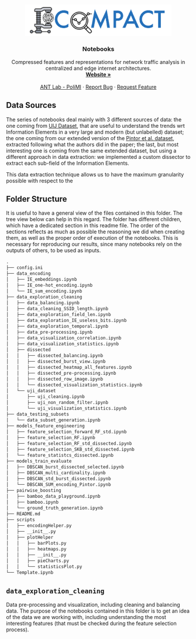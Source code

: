 <br />
<div align="center">
  <a href="https://github.com/GiovanniBaccichet/COMPACT">
    <img src="../images/compact_logo.png" alt="Logo" width="400">
  </a>

<h3 align="center">Notebooks</h3>

  <p align="center">
    Compressed features and representations for network traffic analysis in centralized and edge internet architectures.
    <br />
    <a href="https://compact-prin.github.io/"><strong>Website »</strong></a>
    <br />
    <br />
    <a href="https://antlab.deib.polimi.it/">ANT Lab - PoliMI</a>
    ·
    <a href="https://github.com/GiovanniBaccichet/COMPACT/issues">Report Bug</a>
    ·
    <a href="https://github.com/GiovanniBaccichet/COMPACT/issues">Request Feature</a>
  </p>
</div>

</details>

## Data Sources

The series of notebooks deal mainly with 3 different sources of data: the one coming from [UIJ Dataset](https://zenodo.org/records/7801798), that are useful to understand the trends wrt Information Elements in a very large and modern (but unlabelled) dataset; the one coming from our extended version of the [Pintor et al. dataset](https://www.sciencedirect.com/science/article/abs/pii/S1389128622000196), extracted following what the authors did in the paper; the last, but most interesting one is coming from the same extended dataset, but using a different approach in data extraction: we implemented a custom dissector to extract each sub-field of the Information Elements.

This data extraction technique allows us to have the maximum granularity possible with respect to the 

## Folder Structure

It is useful to have a general view of the files contained in this folder. The tree view below can help in this regard. The folder has different children, which have a dedicated section in this readme file. The order of the sections reflects as much as possible the reasoning we did when creating them, as well as the proper order of execution of the notebooks. This is necessary for reproducing our results, since many notebooks rely on the outputs of others, to be used as inputs.

```
.
├── config.ini
├── data_encoding
│   ├── IE_embeddings.ipynb
│   ├── IE_one-hot_encoding.ipynb
│   └── IE_sum_encoding.ipynb
├── data_exploration_cleaning
│   ├── data_balancing.ipynb
│   ├── data_cleaning_SSID_length.ipynb
│   ├── data_exploration_field_len.ipynb
│   ├── data_exploration_IE_useless_bits.ipynb
│   ├── data_exploration_temporal.ipynb
│   ├── data_pre-processing.ipynb
│   ├── data_visualization_correlation.ipynb
│   ├── data_visualization_statistics.ipynb
│   ├── dissected
│   │   ├── dissected_balancing.ipynb
│   │   ├── dissected_burst_view.ipynb
│   │   ├── dissected_heatmap_all_features.ipynb
│   │   ├── dissected_pre-processing.ipynb
│   │   ├── dissected_row_image.ipynb
│   │   └── dissected_visualization_statistics.ipynb
│   └── uji_dataset
│       ├── uji_cleaning.ipynb
│       ├── uji_non_random_filter.ipynb
│       └── uji_visualization_statistics.ipynb
├── data_testing_subsets
│   └── data_subset_generation.ipynb
├── models_feature_engineering
│   ├── feature_selection_forward_RF_std.ipynb
│   ├── feature_selection_RF.ipynb
│   ├── feature_selection_RF_std_dissected.ipynb
│   ├── feature_selection_SKB_std_dissected.ipynb
│   └── feature_statistcs_dissected.ipynb
├── models_train_evaluate
│   ├── DBSCAN_burst_dissected_selected.ipynb
│   ├── DBSCAN_multi_cardinality.ipynb
│   ├── DBSCAN_std_burst_dissected.ipynb
│   └── DBSCAN_SUM_encoding_Pintor.ipynb
├── pairwise_boosting
│   ├── bamboo_data_playground.ipynb
│   ├── bamboo.ipynb
│   └── ground_truth_generation.ipynb
├── README.md
├── scripts
│   ├── encodingHelper.py
│   ├── __init__.py
│   ├── plotHelper
│   │   ├── barPlots.py
│   │   ├── heatmaps.py
│   │   ├── __init__.py
│   │   ├── pieCharts.py
│   │   └── statisticsPlot.py
└── Template.ipynb
```

## `data_exploration_cleaning`

Data pre-processing and visualization, including cleaning and balancing data. The purpose of the notebooks contained in this folder is to get an idea of the data we are working with, including understanding the most interesting features (that must be checked during the feature selection process).